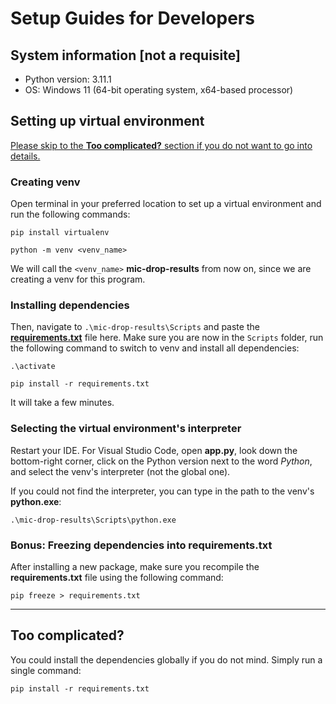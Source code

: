 # Setup Guides for Developers

## System information [not a requisite]
- Python version: 3.11.1
- OS: Windows 11 (64-bit operating system, x64-based processor)

## Setting up virtual environment
[Please skip to the **Too complicated?** section if you do not want to go into details.](#too-complicated)

### Creating venv
Open terminal in your preferred location to set up a virtual environment and run the following commands:

```
pip install virtualenv
```
```
python -m venv <venv_name>
```

We will call the `<venv_name>` **mic-drop-results** from now on, since we are creating a venv for this program.

### Installing dependencies
Then, navigate to `.\mic-drop-results\Scripts` and paste the [**requirements.txt**](requirements.txt) file here. Make sure you are now in the `Scripts` folder, run the following command to switch to venv and install all dependencies:

```
.\activate
```
```
pip install -r requirements.txt
```
It will take a few minutes.

### Selecting the virtual environment's interpreter
Restart your IDE. For Visual Studio Code, open **app.py**, look down the bottom-right corner, click on the Python version next to the word *Python*, and select the venv's interpreter (not the global one).

If you could not find the interpreter, you can type in the path to the venv's **python.exe**:

```
.\mic-drop-results\Scripts\python.exe
```

### Bonus: Freezing dependencies into requirements.txt
After installing a new package, make sure you recompile the **requirements.txt** file using the following command:

```
pip freeze > requirements.txt
```

---

## Too complicated?
You could install the dependencies globally if you do not mind. Simply run a single command:

```
pip install -r requirements.txt
```
